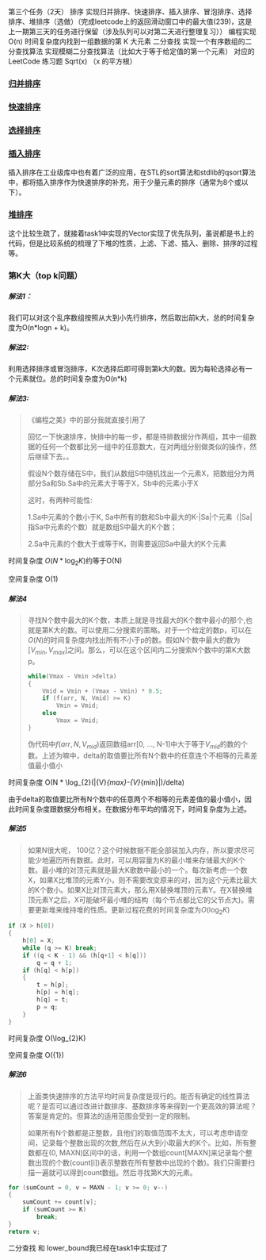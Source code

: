 第三个任务（2天）
排序
实现归并排序、快速排序、插入排序、冒泡排序、选择排序、堆排序（选做）（完成leetcode上的返回滑动窗口中的最大值(239)，这是上一期第三天的任务进行保留（涉及队列可以对第二天进行整理复习））
编程实现 O(n) 时间复杂度内找到一组数据的第 K 大元素
二分查找
实现一个有序数组的二分查找算法
实现模糊二分查找算法（比如大于等于给定值的第一个元素）
对应的 LeetCode 练习题
Sqrt(x) （x 的平方根）

### [归并排序](https://zh.wikipedia.org/wiki/%E5%BD%92%E5%B9%B6%E6%8E%92%E5%BA%8F)

### [快速排序](https://zh.wikipedia.org/wiki/%E5%BF%AB%E9%80%9F%E6%8E%92%E5%BA%8F)

### [选择排序](https://zh.wikipedia.org/wiki/%E9%80%89%E6%8B%A9%E6%8E%92%E5%BA%8F)

### [插入排序](https://zh.wikipedia.org/wiki/%E6%8F%92%E5%85%A5%E6%8E%92%E5%BA%8F)

插入排序在工业级库中也有着广泛的应用，在STL的sort算法和stdlib的qsort算法中，都将插入排序作为快速排序的补充，用于少量元素的排序（通常为8个或以下）。

### [堆排序](https://zh.wikipedia.org/wiki/%E5%A0%86%E6%8E%92%E5%BA%8F#C++)

这个比较生疏了，就接着task1中实现的Vector实现了优先队列，虽说都是书上的代码，但是比较系统的梳理了下堆的性质，上滤、下滤、插入、删除、排序的过程等。

### 第K大（top k问题）

##### 解法1：

​	我们可以对这个乱序数组按照从大到小先行排序，然后取出前k大，总的时间复杂度为O(n*logn + k)。

##### 解法2:

​	利用选择排序或冒泡排序，K次选择后即可得到第k大的数。因为每轮选择必有一个元素就位。总的时间复杂度为O(n*k)

##### 解法3:



> 《编程之美》中的部分我就直接引用了
>
> 回忆一下快速排序，快排中的每一步，都是待排数据分作两组，其中一组数据的任何一个数都比另一组中的任意数大，在对两组分别做类似的操作，然后继续下去。。
>
> 假设N个数存储在S中，我们从数组S中随机找出一个元素X，把数组分为两部分Sa和Sb.Sa中的元素大于等于X，Sb中的元素小于X
>
> 这时，有两种可能性:
>
> 1.Sa中元素的个数小于K, Sa中所有的数和Sb中最大的K-|Sa|个元素（|Sa|指Sa中元素的个数）就是数组S中最大的K个数；
>
> 2.Sa中元素的个数大于或等于K，则需要返回Sa中最大的K个元素
>
>

时间复杂度 $O(N *{\log}_{2}{K})​$约等于O(N)

空间复杂度 O(1)

##### 解法4

>  寻找N个数中最大的K个数，本质上就是寻找最大的K个数中最小的那个,也就是第K大的数。可以使用二分搜索的策略。对于一个给定的数p，可以在$O(N)$的时间复杂度内找出所有不小于p的数。假如N个数中最大的数为$[V_{min}, V_{max}]$之间。那么，可以在这个区间内二分搜索N个数中的第K大数p。
>
> ```c++
> while(Vmax - Vmin >delta)
> {
>     Vmid = Vmin + (Vmax - Vmin) * 0.5;
>     if (f(arr, N, Vmid) >= K)
>         Vmin = Vmid;
>     else
>         Vmax = Vmid;
> }
> ```
>
> 伪代码中$f(arr,N,V_{mid})$返回数组arr[0, ..., N-1]中大于等于$V_{mid}$的数的个数。上述为嘛中，delta的取值要比所有N个数中的任意连个不相等的元素差值最小值小

时间复杂度 O(N * \log_{2}(|{V}_{max}-{V}_{min}|)/delta)

由于delta的取值要比所有N个数中的任意两个不相等的元素差值的最小值小，因此时间复杂度跟数据分布相关。在数据分布平均的情况下，时间复杂度为上述。

##### 解法5

> 如果N很大呢， 100亿？这个时候数据不能全部装加入内存，所以要求尽可能少地遍历所有数据。此时，可以用容量为K的最小堆来存储最大的K个数。最小堆的对顶元素就是最大K歌数中最小的一个。每次新考虑一个数X，如果X比堆顶的元素Y小，则不需要改变原来的对，因为这个元素比最大的K个数小。如果X比对顶元素大，那么用X替换堆顶的元素Y。在X替换堆顶元素Y之后，X可能破坏最小堆的结构（每个节点都比它的父节点大)。需要更新堆来维持堆的性质。更新过程花费的时间复杂度为$O(\log_{2}K)$

```c++
if (X > h[0])
{
    h[0] = X;
    while (q >= K) break;
    if ((q < K - 1) && (h[q+1] < h[q]))
        q = q + 1;
    if (h[q] < h[p])
    {
        t = h[p];
        h[p] = h[q];
        h[q] = t;
        p = q;
    }
}
```

时间复杂度 O(\log_{2}K)

空间复杂度 O({1})

##### 解法6

> ​	上面类快速排序的方法平均时间复杂度是现行的。能否有确定的线性算法呢？是否可以通过改进计数排序、基数排序等来得到一个更高效的算法呢？答案是肯定的。但算法的适用范围会受到一定的限制。
>
> 如果所有N个数都是正整数，且他们的取值范围不太大，可以考虑申请空间，记录每个整数出现的次数,然后在从大到小取最大的K个。比如，所有整数都在(0, MAXN)区间中的话，利用一个数组count[MAXN]来记录每个整数出现的个数(count[i])表示整数在所有整数中出现的个数)。我们只需要扫描一遍就可以得到count数组。然后寻找第K大的元素。

```c++
for (sumCount = 0, v = MAXN - 1; v >= 0; v--)
{
    sumCount += count[v];
    if (sumCount >= K)
        break;
}
return v;
```



二分查找 和 lower_bound我已经在task1中实现过了